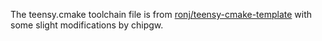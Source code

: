 The teensy.cmake toolchain file is from [ronj/teensy-cmake-template](https://github.com/ronj/teensy-cmake-template) with some slight modifications by chipgw.
